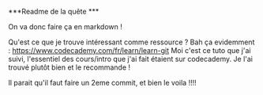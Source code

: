 ***Readme de la quête ***

On va donc faire ça en markdown ! 

Qu'est ce que je trouve intéressant comme ressource ?
Bah ça evidemment :
https://www.codecademy.com/fr/learn/learn-git
Moi c'est ce tuto que j'ai suivi, l'essentiel des cours/intro que j'ai fait étaient sur codecademy.
Je l'ai trouvé plutôt bien et le recommande !

Il parait qu'il faut faire un 2eme commit, et bien le voila !!!!
